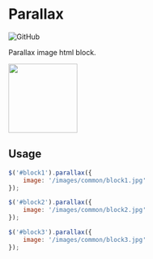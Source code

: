 Parallax
===================

![GitHub](https://img.shields.io/github/license/keygenqt/js-parallax)

Parallax image html block.

<p>
    <a href="https://old.keygenqt.com/work/js-parallax">
        <img src="data/other/demo_button.gif" width="136px"/>
    </a>
</p>


## Usage

```js
$('#block1').parallax({
    image: '/images/common/block1.jpg'
});

$('#block2').parallax({
    image: '/images/common/block2.jpg'
});

$('#block3').parallax({
    image: '/images/common/block3.jpg'
});
```
